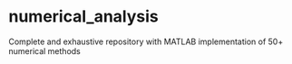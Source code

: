 # numerical_analysis
Complete and exhaustive repository with MATLAB implementation of 50+ numerical methods
